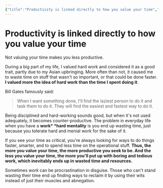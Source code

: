 ```yaml
---
{"title":"Productivity is linked directly to how you value your time","slug":"productivity-and-the-value-of-time","created":"2023-02-11T10:14:18.000Z","updated":"2024-12-07T19:25:14.386+01:00","dg-publish":true,"dg-list-home":true,"project":["[[noobthink.com]]"],"permalink":"/projects/digital-garden/articles/productivity-and-the-value-of-time/","dgPassFrontmatter":true}
---
```


# Productivity is linked directly to how you value your time
Not valuing your time makes you less productive.

During a big part of my life, I valued hard work and considered it as a good trait, partly due to my Asian upbringing. More often than not, it caused me to waste time on stuff that wasn't so important, or that could be done faster.
**I valued more the idea of hard work than the time I spent doing it**.

Bill Gates famously said:

> When I want something done, I'll find the laziest person to do it and task them to do it. They will find the easiest and fastest way to do it.

Being disciplined and hard-working sounds good, but when it's not used adequately, it becomes counter-productive. The problem in everyday life when you have a **work\* \*hard mentality** is you end up wasting time, just because you tolerate hard and menial work for the sake of it.

If you see your time as critical, you're always looking for ways to do things faster, smarter, and to spend less time on the operational stuff. **Thus, the more you value your time, the more productive you seek to be. And the less you value your time, the more you'll put up with boring and tedious work, which inevitably ends up in wasted time and resources.**

Sometimes _work_ can be procrastination in disguise.
Those who can't stand wasting their time end up finding ways to reclaim it by using their wits instead of just their muscles and abnegation.
